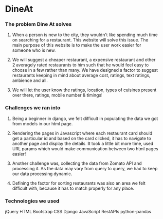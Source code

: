 # DineAt

### The problem Dine At solves
1. When a person is new to the city, they wouldn't like spending much time on searching for a restaurant. This website will solve this issue. The main purpose of this website is to make the user work easier for someone who is new.

2. We will suggest a cheaper restaurant, a expensive restaurant and other 2 averagely rated restaurants to him such that he would feel easy to choose in a few rather than many. We have designed a factor to suggest restaurants keeping in mind about average cost, ratings, text ratings, ambience and all.

3. We will let the user know the ratings, location, types of cuisines present over there, ratings, mobile number & timings!

### Challenges we ran into
1. Being a beginner in django, we felt difficult in populating the data we got from models in our html page.

2. Rendering the pages in Javascript where each restaurant card should get a particular id and based on the card clicked, it has to navigate to another page and display the details. It took a little bit more time, used URL params which would make communication between two html pages easier!

3. Another challenge was, collecting the data from Zomato API and processing it. As the data may vary from query to query, we had to keep our data processing dynamic.

4. Defining the factor for sorting restaurants was also an area we felt difficult with, because it has to match properly for any place.

### Technologies we used
jQuery HTML Bootstrap CSS Django JavaScript RestAPIs python-pandas
